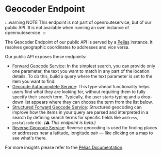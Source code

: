 # Geocoder Endpoint

:::warning NOTE
This endpoint is not part of openrouteservice, but of our public API. It is not available when running an own instance of openrouteservice. 
:::

The Geocoder Endpoint of our public API is served by a [Pelias](https://www.pelias.io) instance.
It resolves geographic coordinates to addresses and vice versa.

Our public API exposes these endpoints:

* [Forward Geocode Service](https://openrouteservice.org/dev/#/api-docs/geocode/search/get): In the simplest search, you can provide only one parameter, the text you want to match in any part of the location details. To do this, build a query where the text parameter is set to the item you want to find.
* [Geocode Autocomplete Service](https://openrouteservice.org/dev/#/api-docs/geocode/autocomplete/get): This type-ahead functionality helps users find what they are looking for, without requiring them to fully specify their search term. Typically, the user starts typing and a drop-down list appears where they can choose the term from the list below.
* [Structured Forward Geocode Service](https://openrouteservice.org/dev/#/api-docs/geocode/search/structured/get): Structured geocoding can improve how the items in your query are parsed and interpreted in a search by defining search terms for specific fields like `address`, `postalcode` etc. _(:warning: This endpoint is beta.)_
* [Reverse Geocode Service](https://openrouteservice.org/dev/#/api-docs/geocode/reverse/get): Reverse geocoding is used for finding places or addresses near a latitude, longitude pair — like clicking on a map to see what's there.

For more insights please refer to the [Pelias Documentation](https://github.com/pelias/documentation).